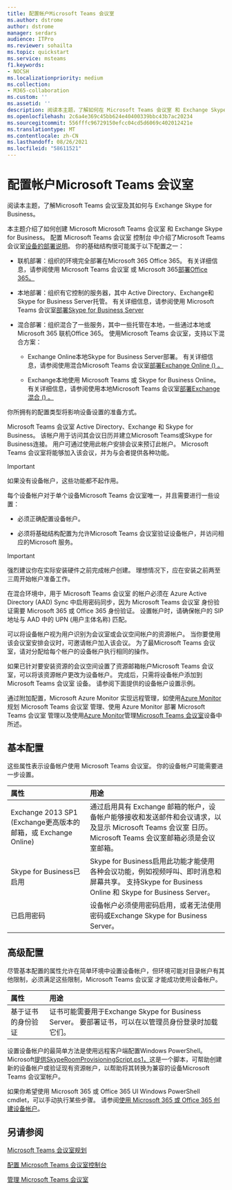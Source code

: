 ```yaml
---
title: 配置帐户Microsoft Teams 会议室
ms.author: dstrome
author: dstrome
manager: serdars
audience: ITPro
ms.reviewer: sohailta
ms.topic: quickstart
ms.service: msteams
f1.keywords:
- NOCSH
ms.localizationpriority: medium
ms.collection:
- M365-collaboration
ms.custom: ''
ms.assetid: ''
description: 阅读本主题，了解如何在 Microsoft Teams 会议室 和 Exchange Skype for Business 中配置Skype for Business。
ms.openlocfilehash: 2c6a4e369c45bb624e40400339bbc43b7ac20234
ms.sourcegitcommit: 556fffc96729150efcc04cd5d6069c402012421e
ms.translationtype: MT
ms.contentlocale: zh-CN
ms.lasthandoff: 08/26/2021
ms.locfileid: "58611521"
---
```

# <a name="configure-accounts-for-microsoft-teams-rooms"></a>配置帐户Microsoft Teams 会议室
 
阅读本主题，了解Microsoft Teams 会议室及其如何与 Exchange Skype for Business。
  
本主题介绍了如何创建 Microsoft Microsoft Teams 会议室 和 Exchange Skype for Business。 配置 Microsoft Teams 会议室 控制台 中介绍了Microsoft Teams 会议室[设备的部署说明](console.md)。 你的基础结构很可能属于以下配置之一：
  
- 联机部署：组织的环境完全部署在Microsoft 365 Office 365。 有关详细信息，请参阅使用 Microsoft Teams 会议室 或 Microsoft 365[部署Office 365。](with-office-365.md)
    
- 本地部署：组织有它控制的服务器，其中 Active Directory、Exchange和Skype for Business Server托管。 有关详细信息，请参阅使用 Microsoft Teams 会议室[部署Skype for Business Server](with-skype-for-business-server-2015.md)
    
- 混合部署：组织混合了一些服务，其中一些托管在本地，一些通过本地或 Microsoft 365 联机Office 365。 使用Microsoft Teams 会议室，支持以下混合方案：
    
  - Exchange Online本地Skype for Business Server部署。 有关详细信息，请参阅使用混合Microsoft Teams 会议室[部署Exchange Online () 。 ](with-exchange-online.md)
    
  - Exchange本地使用 Microsoft Teams 或 Skype for Business Online。 有关详细信息，请参阅使用本地Microsoft Teams 会议室[部署Exchange混合 () 。 ](with-exchange-on-premises.md)
    
你所拥有的配置类型将影响设备设置的准备方式。
  
Microsoft Teams 会议室 Active Directory、Exchange 和 Skype for Business。 该帐户用于访问其会议日历并建立Microsoft Teams或Skype for Business连接。 用户可通过使用此帐户安排会议来预订此帐户。 Microsoft Teams 会议室将能够加入该会议，并为与会者提供各种功能。
  
> [!IMPORTANT]
> 如果没有设备帐户，这些功能都不起作用。 
  
每个设备帐户对于单个设备Microsoft Teams 会议室唯一，并且需要进行一些设置：
  
- 必须正确配置设备帐户。
    
- 必须将基础结构配置为允许Microsoft Teams 会议室验证设备帐户，并访问相应的Microsoft 服务。
    
> [!IMPORTANT]
> 强烈建议你在实际安装硬件之前完成帐户创建。 理想情况下，应在安装之前两至三周开始帐户准备工作。 

在混合环境中，用于 Microsoft Teams 会议室 的帐户必须在 Azure Active Directory (AAD) Sync 中启用密码同步，因为 Microsoft Teams 会议室 身份验证需要 Microsoft 365 或 Office 365 身份验证。 设置帐户时，请确保帐户的 SIP 地址与 AAD 中的 UPN (用户主体名称) 匹配。 
  
可以将设备帐户视为用户识别为会议室或会议空间帐户的资源帐户。 当你要使用该会议室安排会议时，可邀请帐户加入该会议。 为了最Microsoft Teams 会议室，请对分配给每个帐户的设备帐户执行相同的操作。
  
如果已针对要安装资源的会议空间设置了资源邮箱帐户Microsoft Teams 会议室，可以将该资源帐户更改为设备帐户。 完成后，只需将设备帐户添加到 Microsoft Teams 会议室 设备。 请参阅下面提供的设备帐户设置示例。
  
通过附加配置，Microsoft Azure Monitor 实现远程管理，如使用[Azure Monitor](azure-monitor-plan.md)规划 Microsoft Teams 会议室 管理、使用 Azure Monitor 部署 Microsoft Teams 会议室 管理以及使用[Azure Monitor](azure-monitor-manage.md)管理[Microsoft Teams 会议室](azure-monitor-deploy.md)设备中所述。 
  
## <a name="basic-configuration"></a>基本配置

这些属性表示设备帐户使用 Microsoft Teams 会议室。 你的设备帐户可能需要进一步设置。
  
|**属性**|**用途**|
|:-----|:-----|
|Exchange 2013 SP1 (Exchange更高版本的邮箱，或 Exchange Online)   <br/> |通过启用具有 Exchange 邮箱的帐户，设备帐户能够接收和发送邮件和会议请求，以及显示 Microsoft Teams 会议室 日历。 Microsoft Teams 会议室邮箱必须是会议室邮箱。  <br/> |
|Skype for Business已启用  <br/> |Skype for Business启用此功能才能使用各种会议功能，例如视频呼叫、即时消息和屏幕共享。 支持Skype for Business Online 和 Skype for Business Server。  <br/> |
|已启用密码  <br/> |设备帐户必须使用密码启用，或者无法使用密码或Exchange Skype for Business Server。  <br/> |
   
## <a name="advanced-configuration"></a>高级配置

尽管基本配置的属性允许在简单环境中设置设备帐户，但环境可能对目录帐户有其他限制，必须满足这些限制，Microsoft Teams 会议室 才能成功使用设备帐户。
  
|**属性**|**用途**|
|:-----|:-----|
|基于证书的身份验证  <br/> |证书可能需要用于Exchange Skype for Business Server。 要部署证书，可以在以管理员身份登录时加载它们。  <br/> |
   
设置设备帐户的最简单方法是使用远程客户端配置Windows PowerShell。 Microsoft[提供SkypeRoomProvisioningScript.ps1，](https://go.microsoft.com/fwlink/?linkid=870105)这是一个脚本，可帮助创建新的设备帐户或验证现有资源帐户，以帮助将其转换为兼容的设备Microsoft Teams 会议室帐户。
  
如果你希望使用 Microsoft 365 或 Office 365 UI Windows PowerShell cmdlet，可以手动执行某些步骤。 请参阅[使用 Microsoft 365 或 Office 365 创建设备帐户](/surface-hub/create-a-device-account-using-office-365)。
  
## <a name="see-also"></a>另请参阅

[Microsoft Teams 会议室规划](rooms-plan.md)
  
[配置 Microsoft Teams 会议室控制台](console.md)
  
[管理 Microsoft Teams 会议室](rooms-manage.md)